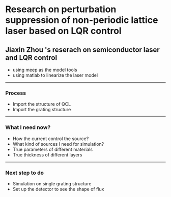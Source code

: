 # Research on perturbation suppression of non-periodic lattice laser based on LQR control

## Jiaxin Zhou 's reserach on semiconductor laser and LQR control


- using meep as the model tools
- using matlab to linearize the laser model
---
### Process 
- Import the structure of QCL  
- Import the grating structure
---
### What I need now?
- How the current control the source?  
- What kind of sources I need for simulation?  
- True parameters of different materials  
- True thickness of different layers  
---
### Next step to do   
- Simulation on single grating structure  
- Set up the detector to see the shape of flux  

